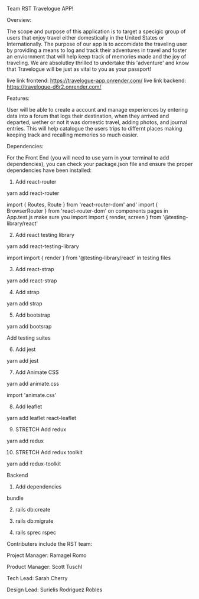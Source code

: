 Team RST Travelogue APP!

Overview: 

The scope and purpose of this application is to target a specigic group of users that enjoy travel either domestically in the United States or Internationally.  The purpose of our app is to accomidate the traveling user by providing a means to log and track their adventures in travel and foster an enviornment that will help keep track of memories made and the joy of traveling.  We are absolutley thrilled to undertake this 'adventure' and know that Travelogue will be just as vital to you as your passport!

live link frontend: https://travelogue-app.onrender.com/
live link backend: https://travelogue-d6r2.onrender.com/

Features:

User will be able to create a account and manage experiences by entering data into a forum that logs their destination, when they arrived and departed, wether or not it was domestic travel, adding photos, and journal entries.  This will help catalogue the users trips to differnt places making keeping track and recalling memories so much easier.  

Dependencies:

For the Front End (you will need to use yarn in your terminal to add dependencies), you can check your package.json file and ensure the proper dependencies have been installed:

1.  Add react-router

 yarn add react-router
 
 import { Routes, Route } from 'react-router-dom' and'
 import { BrowserRouter } from 'react-router-dom' on components pages
 in App.test.js make sure you import import { render, screen } from '@testing-library/react'
 <BrowserRouter>
    <App />
 </BrowserRouter>

 2.  Add react testing library

 yarn add react-testing-library

 import import { render } from '@testing-library/react' in testing files

 3.  Add react-strap

 yarn add react-strap

 4.  Add strap

 yarn add strap

 5.  Add bootstrap

 yarn add bootsrap

 Add testing suites

 6.  Add jest

 yarn add jest

 7.  Add Animate CSS
 
 yarn add animate.css

 import 'animate.css' 
 
 8.  Add leaflet

 yarn add leaflet react-leaflet

 9.  STRETCH Add redux

 yarn add redux

 10.  STRETCH Add redux toolkit

 yarn add redux-toolkit

 


Backend

1. Add dependencies

bundle

2. rails db:create

3. rails db:migrate

4. rails sprec rspec 



Contributers include the RST team:

Project Manager: Ramagel Romo

Product Manager: Scott Tuschl 

Tech Lead: Sarah Cherry

Design Lead: Surielis Rodriguez Robles



